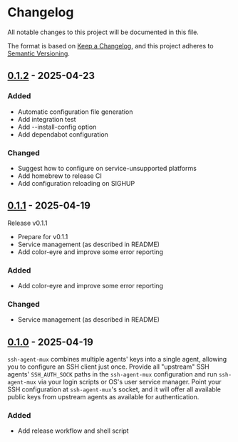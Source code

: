 # Changelog

All notable changes to this project will be documented in this file.

The format is based on [Keep a Changelog](https://keepachangelog.com/en/1.0.0/),
and this project adheres to [Semantic Versioning](https://semver.org/spec/v2.0.0.html).

## [0.1.2] - 2025-04-23

### Added
- Automatic configuration file generation
- Add integration test
- Add --install-config option
- Add dependabot configuration

### Changed
- Suggest how to configure on service-unsupported platforms
- Add homebrew to release CI
- Add configuration reloading on SIGHUP

## [0.1.1] - 2025-04-19

Release v0.1.1

- Prepare for v0.1.1
- Service management (as described in README)
- Add color-eyre and improve some error reporting

### Added
- Add color-eyre and improve some error reporting

### Changed
- Service management (as described in README)

## [0.1.0] - 2025-04-19

`ssh-agent-mux` combines multiple agents' keys into a single agent, allowing
you to configure an SSH client just once. Provide all "upstream" SSH agents'
`SSH_AUTH_SOCK` paths in the `ssh-agent-mux` configuration and run
`ssh-agent-mux` via your login scripts or OS's user service manager. Point your
SSH configuration at `ssh-agent-mux`'s socket, and it will offer all available
public keys from upstream agents as available for authentication.

### Added
- Add release workflow and shell script

[0.1.2]: https://github.com/overhacked/ssh-agent-mux/compare/v0.1.1..v0.1.2
[0.1.1]: https://github.com/overhacked/ssh-agent-mux/compare/v0.1.0..v0.1.1
[0.1.0]: https://github.com/overhacked/ssh-agent-mux/compare/v0.0.0..v0.1.0

<!-- generated by git-cliff -->
